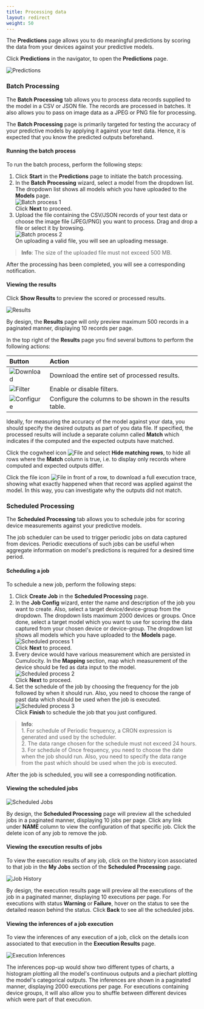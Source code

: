 ```yaml
---
title: Processing data
layout: redirect
weight: 50
---
```


The **Predictions** page allows you to do meaningful predictions by scoring the data from your devices against your predictive models.

Click **Predictions** in the navigator, to open the **Predictions** page. 

![Predictions](/guides/images/zementis/zementis-predictions.png)

### Batch Processing
The **Batch Processing** tab allows you to process data records supplied to the model in a CSV or JSON file. The records are processed in batches. It also allows you to pass on image data as a JPEG or PNG file for processing.

The **Batch Processing** page is primarily targeted for testing the accuracy of your predictive models by applying it against your test data. Hence, it is expected that you know the predicted outputs beforehand.

#### Running the batch process

To run the batch process, perform the following steps:

1. Click **Start** in the **Predictions** page to initiate the batch processing. 
2. In the **Batch Processing** wizard, select a model from the dropdown list. The dropdown list shows all models which you have uploaded to the **Models** page. <br>
![Batch process 1](/guides/images/zementis/zementis-batch-process1.jpeg)
<br>Click **Next** to proceed. 
3. Upload the file containing the CSV/JSON records of your test data or choose the image file (JPEG/PNG) you want to process. Drag and drop a file or select it by browsing. <br>
![Batch process 2](/guides/images/zementis/zementis-batch-process2.jpeg)
<br>On uploading a valid file, you will see an uploading message. 

>**Info**: The size of the uploaded file must not exceed 500 MB.
 
After the processing has been completed, you will see a corresponding notification.

#### Viewing the results

Click **Show Results** to preview the scored or processed results. 

![Results](/guides/images/zementis/zementis-batch-process-results.png)

By design, the **Results** page will only preview maximum 500 records in a paginated manner, displaying 10 records per page. 

In the top right of the **Results** page you find several buttons to perform the following actions:

|Button|Action
|:---|:---
|![Download](/guides/images/zementis/zementis-download-icon.png)|Download the entire set of processed results.
|![Filter](/guides/images/zementis/zementis-filter-icon.png)|Enable or disable filters.
|![Configure](/guides/images/zementis/zementis-cogwheel-icon.png)|Configure the columns to be shown in the results table.

Ideally, for measuring the accuracy of the model against your data, you should specify the desired outputs as part of you data file. If specified, the processed results will include a separate column called **Match** which indicates if the computed and the expected outputs have matched.

Click the cogwheel icon <img src="/guides/images/zementis/zementis-cogwheel-icon.png" alt="File" style="display:inline-block; margin:0"> and select **Hide matching rows**, to hide all rows where the **Match** column is true, i.e. to display only records where computed and expected outputs differ. 

Click the file icon <img src="/guides/images/zementis/zementis-file-icon.png" alt="File" style="display:inline-block; margin:0"> in front of a row, to download a full execution trace, showing what exactly happened when that record was applied against the model. In this way, you can investigate why the outputs did not match.

### Scheduled Processing
The **Scheduled Processing** tab allows you to schedule jobs for scoring device measurements against your predictive models.

The job scheduler can be used to trigger periodic jobs on data captured from devices. Periodic executions of such jobs can be useful when aggregate information on model's predictions is required for a desired time period.

#### Scheduling a job

To schedule a new job, perform the following steps:

1. Click **Create Job** in the **Scheduled Processing** page. 
2. In the **Job Config** wizard, enter the name and description of the job you want to create. Also, select a target device/device-group from the dropdown. The dropdown lists maximum 2000 devices or groups. Once done, select a target model which you want to use for scoring the data captured from your chosen device or device-group. The dropdown list shows all models which you have uploaded to the **Models** page. <br>
![Scheduled process 1](/guides/images/zementis/zementis-jobconfig-info.png)
<br>Click **Next** to proceed. 
3. Every device would have various measurement which are persisted in Cumulocity. In the **Mapping** section, map which measurement of the device should be fed as data input to the model.<br>
![Scheduled process 2](/guides/images/zementis/zementis-jobconfig-mapping.png)
<br>Click **Next** to proceed.
4. Set the schedule of the job by choosing the frequency for the job followed by when it should run. Also, you need to choose the range of past data which should be used when the job is executed.
![Scheduled process 3](/guides/images/zementis/zementis-jobconfig-schedule.png)
<br>Click **Finish** to schedule the job that you just configured.

>**Info**:
<br>1. For schedule of Periodic frequency, a CRON expression is generated and used by the scheduler.
<br>2. The data range chosen for the schedule must not exceed 24 hours.
<br>3. For schedule of Once frequency, you need to choose the date when the job should run. Also, you need to specify the data range from the past which should be used when the job is executed.

After the job is scheduled, you will see a corresponding notification.

#### Viewing the scheduled jobs

![Scheduled Jobs](/guides/images/zementis/zementis-scheduled-jobs.png)

By design, the **Scheduled Processing** page will preview all the scheduled jobs in a paginated manner, displaying 10 jobs per page. 
Click any link under **NAME** column  to view the configuration of that specific job. Click the delete icon of any job to remove the job. 

#### Viewing the execution results of jobs

To view the execution results of any job, click on the history icon associated to that job in the **My Jobs** section of the **Scheduled Processing** page.

![Job History](/guides/images/zementis/zementis-job-execution-history.png)

By design, the execution results page will preview all the executions of the job in a paginated manner, displaying 10 executions per page. 
For executions with status **Warning** or **Failure**, hover on the status to see the detailed reason behind the status. Click **Back** to see all the scheduled jobs.

#### Viewing the inferences of a job execution

To view the inferences of any execution of a job, click on the details icon associated to that execution in the **Execution Results** page.

![Execution Inferences](/guides/images/zementis/zementis-execution-inferences.png)

The inferences pop-up would show two different types of charts, a histogram plotting all the model's continuous outputs and a piechart plotting the model's categorical outputs.
The inferences are shown in a paginated manner, displaying 2000 executions per page. For executions containing device groups, it will also allow you to shuffle between different devices which were part of that execution.